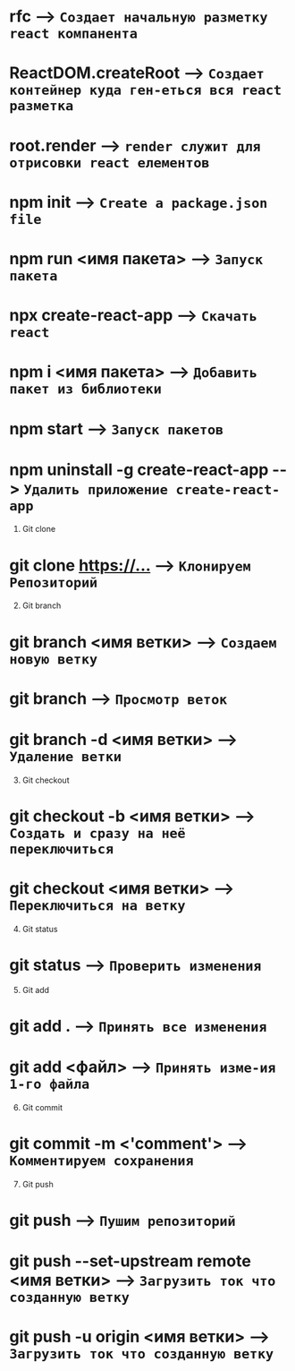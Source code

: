 <!-- React -->
# rfc 																--> `Создает начальную разметку react компанента`
# ReactDOM.createRoot									--> `Создает контейнер куда ген-еться вся react разметка`
# root.render													--> `render служит для отрисовки react елементов`
# npm init 														--> `Create a package.json file`
# npm run <имя пакета> 								--> `Запуск пакетa`
# npx create-react-app								--> `Скачать react`
# npm i <имя пакета>									--> `Добавить пакет из библиотеки`
# npm start 													--> `Запуск пакетов`
#	npm uninstall -g create-react-app		--> `Удалить приложение create-react-app`

<!-- Git -->

1. Git clone
#	git clone <https://...>											--> `Клонируем Репозиторий` 

2. Git branch
# git branch <имя ветки>											--> `Создаем новую ветку`
# git branch																	--> `Просмотр веток`
# git branch -d <имя ветки>										--> `Удаление ветки`

3. Git checkout
# git checkout -b <имя ветки>									-->	`Создать и сразу на неё переключиться`
# git checkout <имя ветки>										--> `Переключиться на ветку`

4. Git status
#	git status 																	--> `Проверить изменения`

5. Git add
#	git add .						 												--> `Принять все изменения`
#	git add <файл>															--> `Принять изме-ия 1-го файла`

6. Git commit
#	git commit -m <'comment'> 									-->	`Комментируем сохранения`

7. Git push
#	git push 																		--> `Пушим репозиторий`
# git push --set-upstream remote <имя ветки>	--> `Загрузить ток что созданную ветку`
#	git push -u origin <имя ветки>							--> `Загрузить ток что созданную ветку`
